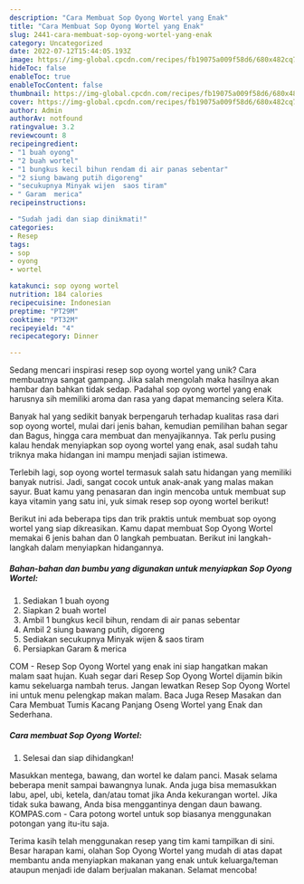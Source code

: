 ```yaml
---
description: "Cara Membuat Sop Oyong Wortel yang Enak"
title: "Cara Membuat Sop Oyong Wortel yang Enak"
slug: 2441-cara-membuat-sop-oyong-wortel-yang-enak
category: Uncategorized
date: 2022-07-12T15:44:05.193Z
image: https://img-global.cpcdn.com/recipes/fb19075a009f58d6/680x482cq70/sop-oyong-wortel-foto-resep-utama.jpg
hideToc: false
enableToc: true
enableTocContent: false
thumbnail: https://img-global.cpcdn.com/recipes/fb19075a009f58d6/680x482cq70/sop-oyong-wortel-foto-resep-utama.jpg
cover: https://img-global.cpcdn.com/recipes/fb19075a009f58d6/680x482cq70/sop-oyong-wortel-foto-resep-utama.jpg
author: Admin
authorAv: notfound
ratingvalue: 3.2
reviewcount: 8
recipeingredient:
- "1 buah oyong"
- "2 buah wortel"
- "1 bungkus kecil bihun rendam di air panas sebentar"
- "2 siung bawang putih digoreng"
- "secukupnya Minyak wijen  saos tiram"
- " Garam  merica"
recipeinstructions:

- "Sudah jadi dan siap dinikmati!"
categories:
- Resep
tags:
- sop
- oyong
- wortel

katakunci: sop oyong wortel 
nutrition: 184 calories
recipecuisine: Indonesian
preptime: "PT29M"
cooktime: "PT32M"
recipeyield: "4"
recipecategory: Dinner

---
```





Sedang mencari inspirasi resep sop oyong wortel yang unik? Cara membuatnya sangat gampang. Jika salah mengolah maka hasilnya akan hambar dan bahkan tidak sedap. Padahal sop oyong wortel yang enak harusnya sih memiliki aroma dan rasa yang dapat memancing selera Kita.





Banyak hal yang sedikit banyak berpengaruh terhadap kualitas rasa dari sop oyong wortel, mulai dari jenis bahan, kemudian pemilihan bahan segar dan Bagus, hingga cara membuat dan menyajikannya. Tak perlu pusing kalau hendak menyiapkan sop oyong wortel yang enak,      asal sudah tahu triknya maka hidangan ini mampu menjadi sajian istimewa.














Terlebih lagi, sop oyong wortel termasuk salah satu hidangan yang memiliki banyak nutrisi. Jadi, sangat cocok untuk anak-anak yang malas makan sayur. Buat kamu yang penasaran dan ingin mencoba untuk membuat sup kaya vitamin yang satu ini, yuk simak resep sop oyong wortel berikut!






Berikut ini ada beberapa tips dan trik praktis untuk membuat sop oyong wortel yang siap dikreasikan. Kamu dapat membuat Sop Oyong Wortel memakai 6 jenis bahan dan 0 langkah pembuatan. Berikut ini langkah-langkah dalam menyiapkan hidangannya.

<!--inarticleads1-->

##### Bahan-bahan dan bumbu yang digunakan untuk menyiapkan Sop Oyong Wortel:

1. Sediakan 1 buah oyong
1. Siapkan 2 buah wortel
1. Ambil 1 bungkus kecil bihun, rendam di air panas sebentar
1. Ambil 2 siung bawang putih, digoreng
1. Sediakan secukupnya Minyak wijen &amp; saos tiram
1. Persiapkan  Garam &amp; merica


COM - Resep Sop Oyong Wortel yang enak ini siap hangatkan makan malam saat hujan. Kuah segar dari Resep Sop Oyong Wortel dijamin bikin kamu sekeluarga nambah terus. Jangan lewatkan Resep Sop Oyong Wortel ini untuk menu pelengkap makan malam. Baca Juga Resep Masakan dan Cara Membuat Tumis Kacang Panjang Oseng Wortel yang Enak dan Sederhana. 

<!--inarticleads2-->

##### Cara membuat Sop Oyong Wortel:


1. Selesai dan siap dihidangkan!

Masukkan mentega, bawang, dan wortel ke dalam panci. Masak selama beberapa menit sampai bawangnya lunak. Anda juga bisa memasukkan labu, apel, ubi, ketela, dan/atau tomat jika Anda kekurangan wortel. Jika tidak suka bawang, Anda bisa menggantinya dengan daun bawang. KOMPAS.com - Cara potong wortel untuk sop biasanya menggunakan potongan yang itu-itu saja. 

Terima kasih telah menggunakan resep yang tim kami tampilkan di sini. Besar harapan kami, olahan Sop Oyong Wortel yang mudah di atas dapat membantu anda menyiapkan makanan yang enak untuk keluarga/teman ataupun menjadi ide dalam berjualan makanan. Selamat mencoba!
